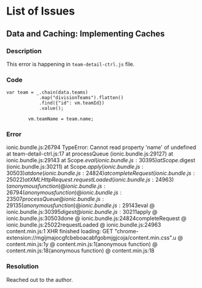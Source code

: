 # List of Issues

## Data and Caching: Implementing Caches

### Description
This error is happening in `team-detail-ctrl.js` file. 

### Code
	var team = _.chain(data.teams)
                .map("divisionTeams").flatten()
                .find({"id": vm.teamId})
                .value();

            vm.teamName = team.name;

### Error
ionic.bundle.js:26794 TypeError: Cannot read property 'name' of undefined
    at team-detail-ctrl.js:17
    at processQueue (ionic.bundle.js:29127)
    at ionic.bundle.js:29143
    at Scope.$eval (ionic.bundle.js:30395)
    at Scope.$digest (ionic.bundle.js:30211)
    at Scope.$apply (ionic.bundle.js:30503)
    at done (ionic.bundle.js:24824)
    at completeRequest (ionic.bundle.js:25022)
    at XMLHttpRequest.requestLoaded (ionic.bundle.js:24963)(anonymous function) @ ionic.bundle.js:26794(anonymous function) @ ionic.bundle.js:23507processQueue @ ionic.bundle.js:29135(anonymous function) @ ionic.bundle.js:29143$eval @ ionic.bundle.js:30395$digest @ ionic.bundle.js:30211$apply @ ionic.bundle.js:30503done @ ionic.bundle.js:24824completeRequest @ ionic.bundle.js:25022requestLoaded @ ionic.bundle.js:24963
content.min.js:1 XHR finished loading: GET "chrome-extension://mgijmajocgfcbeboacabfgobmjgjcoja/content.min.css".u @ content.min.js:1y @ content.min.js:1(anonymous function) @ content.min.js:18(anonymous function) @ content.min.js:18

### Resolution

Reached out to the author. 
